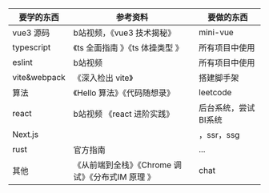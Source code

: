| 要学的东西   | 参考资料                                          | 要做的东西           |
| ------------ | ------------------------------------------------- | -------------------- |
| vue3 源码    | b站视频，《vue3 技术揭秘》                        | mini-vue             |
| typescript   | 《ts 全面指南 》《ts 体操类型 》                  | 所有项目中使用       |
| eslint       | b站视频                                           | 所有项目中使用       |
| vite&webpack | 《深入检出 vite》                                 | 搭建脚手架           |
| 算法         | 《Hello 算法》《代码随想录》                      | leetcode             |
| react        | b站视频 《react 进阶实践》                        | 后台系统，尝试BI系统 |
| Next.js      |                                                   | ，ssr，ssg           |
| rust         | 官方指南                                          | ...                  |
| 其他         | 《从前端到全栈》《Chrome 调试》《分布式IM 原理 》 | chat                 |
